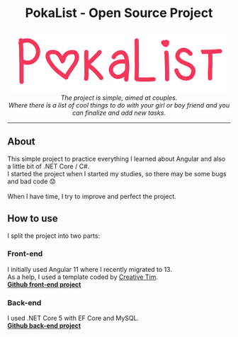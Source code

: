 <h1 align="center">PokaList - Open Source Project</h1>

<p align="center">
  <img src="pokalist.png" alt="pokalist-logo" width="487px" height="144px"/>
  <br>
  <i>The project is simple, aimed at couples.
    <br>Where there is a list of cool things to do with your girl or boy friend and you can finalize and add new tasks.</i>
  <br>
</p>

<hr>

## About

This simple project to practice everything I learned about Angular and also a little bit of .NET Core / C#.<br>
I started the project when I started my studies, so there may be some bugs and bad code :worried:
<br><br>
When I have time, I try to improve and perfect the project.

## How to use

I split the project into two parts:

### Front-end

I initially used Angular 11 where I recently migrated to 13.<br>
As a help, I used a template coded by [Creative Tim][creativetim].<br>
<b>[Github front-end project][frontend]</b>

### Back-end

I used .NET Core 5 with EF Core and MySQL.<br>
<b>[Github back-end project][backend]</b>


[frontend]: https://www.meetup.com/find/?keywords=angular
[backend]: https://www.meetup.com/find/?keywords=angular
[creativetim]: https://www.creative-tim.com
